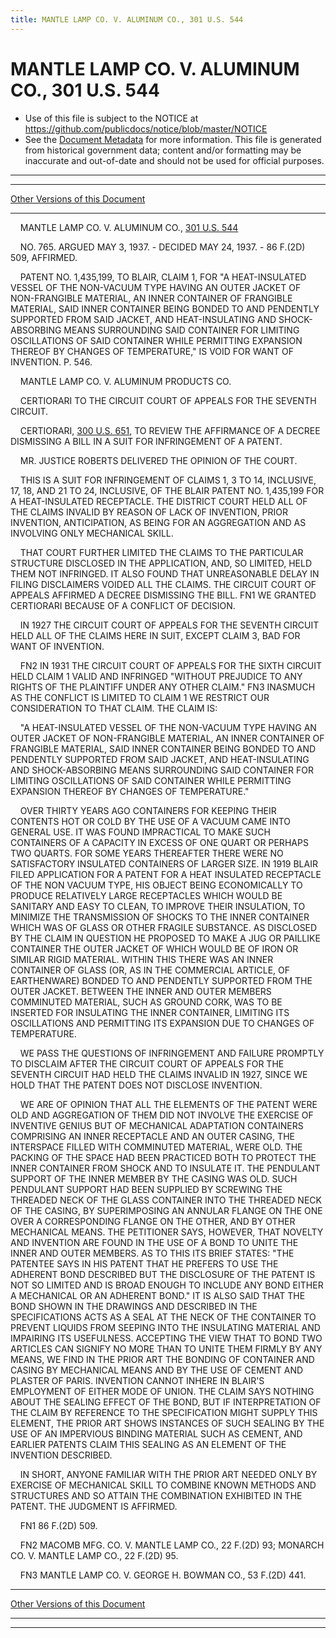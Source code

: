 ```yaml
---
title: MANTLE LAMP CO. V. ALUMINUM CO., 301 U.S. 544
---
```


# MANTLE LAMP CO. V. ALUMINUM CO., 301 U.S. 544

* Use of this file is subject to the NOTICE at https://github.com/publicdocs/notice/blob/master/NOTICE
* See the [Document Metadata](../../../index.md) for more information.
  This file is generated from historical government data; content and/or formatting may be inaccurate and out-of-date and should not be used for official purposes.

----------
----------

[Other Versions of this Document](https://publicdocs.github.io/go/links?ns=uslm-x&ref=%2Fus%2Fcourts%2Fscotus%2FusReporter%2F301%2F544)

----------

    MANTLE LAMP CO. V. ALUMINUM CO., [301 U.S. 544][/us/courts/scotus/usReporter/301/544]

    NO. 765.  ARGUED MAY 3, 1937.  - DECIDED MAY 24, 1937.  - 86 F.(2D) 509, AFFIRMED.

    PATENT NO. 1,435,199, TO BLAIR, CLAIM 1, FOR "A HEAT-INSULATED VESSEL OF THE NON-VACUUM TYPE HAVING AN OUTER JACKET OF NON-FRANGIBLE MATERIAL, AN INNER CONTAINER OF FRANGIBLE MATERIAL, SAID INNER CONTAINER BEING BONDED TO AND PENDENTLY SUPPORTED FROM SAID JACKET, AND HEAT-INSULATING AND SHOCK-ABSORBING MEANS SURROUNDING SAID CONTAINER FOR LIMITING OSCILLATIONS OF SAID CONTAINER WHILE PERMITTING EXPANSION THEREOF BY CHANGES OF TEMPERATURE," IS VOID FOR WANT OF INVENTION.  P. 546.

    MANTLE LAMP CO. V. ALUMINUM PRODUCTS CO.

    CERTIORARI TO THE CIRCUIT COURT OF APPEALS FOR THE SEVENTH CIRCUIT.

    CERTIORARI, [300 U.S. 651][/us/courts/scotus/usReporter/300/651], TO REVIEW THE AFFIRMANCE OF A DECREE DISMISSING A BILL IN A SUIT FOR INFRINGEMENT OF A PATENT.

    MR. JUSTICE ROBERTS DELIVERED THE OPINION OF THE COURT.

    THIS IS A SUIT FOR INFRINGEMENT OF CLAIMS 1, 3 TO 14, INCLUSIVE, 17, 18, AND 21 TO 24, INCLUSIVE, OF THE BLAIR PATENT NO. 1,435,199 FOR A HEAT-INSULATED RECEPTACLE.  THE DISTRICT COURT HELD ALL OF THE CLAIMS INVALID BY REASON OF LACK OF INVENTION, PRIOR INVENTION, ANTICIPATION, AS BEING FOR AN AGGREGATION AND AS INVOLVING ONLY MECHANICAL SKILL.

    THAT COURT FURTHER LIMITED THE CLAIMS TO THE PARTICULAR STRUCTURE DISCLOSED IN THE APPLICATION, AND, SO LIMITED, HELD THEM NOT INFRINGED.  IT ALSO FOUND THAT UNREASONABLE DELAY IN FILING DISCLAIMERS VOIDED ALL THE CLAIMS.  THE CIRCUIT COURT OF APPEALS AFFIRMED A DECREE DISMISSING THE BILL.  FN1  WE GRANTED CERTIORARI BECAUSE OF A CONFLICT OF DECISION.

    IN 1927 THE CIRCUIT COURT OF APPEALS FOR THE SEVENTH CIRCUIT HELD ALL OF THE CLAIMS HERE IN SUIT, EXCEPT CLAIM 3, BAD FOR WANT OF INVENTION.

    FN2  IN 1931 THE CIRCUIT COURT OF APPEALS FOR THE SIXTH CIRCUIT HELD CLAIM 1 VALID AND INFRINGED "WITHOUT PREJUDICE TO ANY RIGHTS OF THE PLAINTIFF UNDER ANY OTHER CLAIM."  FN3  INASMUCH AS THE CONFLICT IS LIMITED TO CLAIM 1 WE RESTRICT OUR CONSIDERATION TO THAT CLAIM.  THE CLAIM IS:

    "A HEAT-INSULATED VESSEL OF THE NON-VACUUM TYPE HAVING AN OUTER JACKET OF NON-FRANGIBLE MATERIAL, AN INNER CONTAINER OF FRANGIBLE MATERIAL, SAID INNER CONTAINER BEING BONDED TO AND PENDENTLY SUPPORTED FROM SAID JACKET, AND HEAT-INSULATING AND SHOCK-ABSORBING MEANS SURROUNDING SAID CONTAINER FOR LIMITING OSCILLATIONS OF SAID CONTAINER WHILE PERMITTING EXPANSION THEREOF BY CHANGES OF TEMPERATURE."

    OVER THIRTY YEARS AGO CONTAINERS FOR KEEPING THEIR CONTENTS HOT OR COLD BY THE USE OF A VACUUM CAME INTO GENERAL USE.  IT WAS FOUND IMPRACTICAL TO MAKE SUCH CONTAINERS OF A CAPACITY IN EXCESS OF ONE QUART OR PERHAPS TWO QUARTS.  FOR SOME YEARS THEREAFTER THERE WERE NO SATISFACTORY INSULATED CONTAINERS OF LARGER SIZE.  IN 1919 BLAIR FILED APPLICATION FOR A PATENT FOR A HEAT INSULATED RECEPTACLE OF THE NON VACUUM TYPE, HIS OBJECT BEING ECONOMICALLY TO PRODUCE RELATIVELY LARGE RECEPTACLES WHICH WOULD BE SANITARY AND EASY TO CLEAN, TO IMPROVE THEIR INSULATION, TO MINIMIZE THE TRANSMISSION OF SHOCKS TO THE INNER CONTAINER WHICH WAS OF GLASS OR OTHER FRAGILE SUBSTANCE.  AS DISCLOSED BY THE CLAIM IN QUESTION HE PROPOSED TO MAKE A JUG OR PAILLIKE CONTAINER THE OUTER JACKET OF WHICH WOULD BE OF IRON OR SIMILAR RIGID MATERIAL.  WITHIN THIS THERE WAS AN INNER CONTAINER OF GLASS (OR, AS IN THE COMMERCIAL ARTICLE, OF EARTHENWARE) BONDED TO AND PENDENTLY SUPPORTED FROM THE OUTER JACKET.  BETWEEN THE INNER AND OUTER MEMBERS COMMINUTED MATERIAL, SUCH AS GROUND CORK, WAS TO BE INSERTED FOR INSULATING THE INNER CONTAINER, LIMITING ITS OSCILLATIONS AND PERMITTING ITS EXPANSION DUE TO CHANGES OF TEMPERATURE.

    WE PASS THE QUESTIONS OF INFRINGEMENT AND FAILURE PROMPTLY TO DISCLAIM AFTER THE CIRCUIT COURT OF APPEALS FOR THE SEVENTH CIRCUIT HAD HELD THE CLAIMS INVALID IN 1927, SINCE WE HOLD THAT THE PATENT DOES NOT DISCLOSE INVENTION.

    WE ARE OF OPINION THAT ALL THE ELEMENTS OF THE PATENT WERE OLD AND AGGREGATION OF THEM DID NOT INVOLVE THE EXERCISE OF INVENTIVE GENIUS BUT OF MECHANICAL ADAPTATION CONTAINERS COMPRISING AN INNER RECEPTACLE AND AN OUTER CASING, THE INTERSPACE FILLED WITH COMMINUTED MATERIAL, WERE OLD.  THE PACKING OF THE SPACE HAD BEEN PRACTICED BOTH TO PROTECT THE INNER CONTAINER FROM SHOCK AND TO INSULATE IT.  THE PENDULANT SUPPORT OF THE INNER MEMBER BY THE CASING WAS OLD.  SUCH PENDULANT SUPPORT HAD BEEN SUPPLIED BY SCREWING THE THREADED NECK OF THE GLASS CONTAINER INTO THE THREADED NECK OF THE CASING, BY SUPERIMPOSING AN ANNULAR FLANGE ON THE ONE OVER A CORRESPONDING FLANGE ON THE OTHER, AND BY OTHER MECHANICAL MEANS.  THE PETITIONER SAYS, HOWEVER, THAT NOVELTY AND INVENTION ARE FOUND IN THE USE OF A BOND TO UNITE THE INNER AND OUTER MEMBERS.  AS TO THIS ITS BRIEF STATES:  "THE PATENTEE SAYS IN HIS PATENT THAT HE PREFERS TO USE THE ADHERENT BOND DESCRIBED BUT THE DISCLOSURE OF THE PATENT IS NOT SO LIMITED AND IS BROAD ENOUGH TO INCLUDE ANY BOND EITHER A MECHANICAL OR AN ADHERENT BOND."  IT IS ALSO SAID THAT THE BOND SHOWN IN THE DRAWINGS AND DESCRIBED IN THE SPECIFICATIONS ACTS AS A SEAL AT THE NECK OF THE CONTAINER TO PREVENT LIQUIDS FROM SEEPING INTO THE INSULATING MATERIAL AND IMPAIRING ITS USEFULNESS.  ACCEPTING THE VIEW THAT TO BOND TWO ARTICLES CAN SIGNIFY NO MORE THAN TO UNITE THEM FIRMLY BY ANY MEANS, WE FIND IN THE PRIOR ART THE BONDING OF CONTAINER AND CASING BY MECHANICAL MEANS AND BY THE USE OF CEMENT AND PLASTER OF PARIS.  INVENTION CANNOT INHERE IN BLAIR'S EMPLOYMENT OF EITHER MODE OF UNION.  THE CLAIM SAYS NOTHING ABOUT THE SEALING EFFECT OF THE BOND, BUT IF INTERPRETATION OF THE CLAIM BY REFERENCE TO THE SPECIFICATION MIGHT SUPPLY THIS ELEMENT, THE PRIOR ART SHOWS INSTANCES OF SUCH SEALING BY THE USE OF AN IMPERVIOUS BINDING MATERIAL SUCH AS CEMENT, AND EARLIER PATENTS CLAIM THIS SEALING AS AN ELEMENT OF THE INVENTION DESCRIBED.

    IN SHORT, ANYONE FAMILIAR WITH THE PRIOR ART NEEDED ONLY BY EXERCISE OF MECHANICAL SKILL TO COMBINE KNOWN METHODS AND STRUCTURES AND SO ATTAIN THE COMBINATION EXHIBITED IN THE PATENT.  THE JUDGMENT IS AFFIRMED.

    FN1  86 F.(2D) 509.

    FN2  MACOMB MFG. CO. V. MANTLE LAMP CO., 22 F.(2D) 93; MONARCH CO. V. MANTLE LAMP CO., 22 F.(2D) 95.

    FN3  MANTLE LAMP CO. V. GEORGE H. BOWMAN CO., 53 F.(2D) 441.

----------

[Other Versions of this Document](https://publicdocs.github.io/go/links?ns=uslm-x&ref=%2Fus%2Fcourts%2Fscotus%2FusReporter%2F301%2F544)

----------
----------

[/us/courts/scotus/usReporter/301/544]: https://publicdocs.github.io/go/links?ns=uslm-x&ref=%2Fus%2Fcourts%2Fscotus%2FusReporter%2F301%2F544
[/us/courts/scotus/usReporter/300/651]: https://publicdocs.github.io/go/links?ns=uslm-x&ref=%2Fus%2Fcourts%2Fscotus%2FusReporter%2F300%2F651


